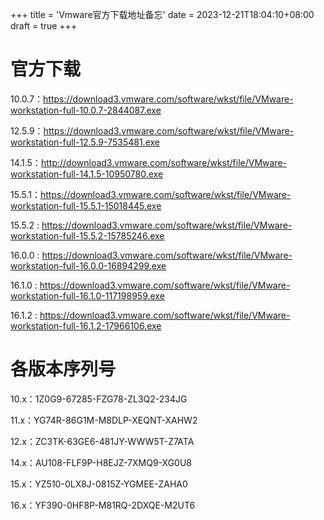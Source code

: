 +++
title = 'Vmware官方下载地址备忘'
date = 2023-12-21T18:04:10+08:00
draft = true
+++

# 官方下载

10.0.7：https://download3.vmware.com/software/wkst/file/VMware-workstation-full-10.0.7-2844087.exe

12.5.9：https://download3.vmware.com/software/wkst/file/VMware-workstation-full-12.5.9-7535481.exe

14.1.5：http://download3.vmware.com/software/wkst/file/VMware-workstation-full-14.1.5-10950780.exe

15.5.1：https://download3.vmware.com/software/wkst/file/VMware-workstation-full-15.5.1-15018445.exe

15.5.2 : https://download3.vmware.com/software/wkst/file/VMware-workstation-full-15.5.2-15785246.exe

16.0.0 : https://download3.vmware.com/software/wkst/file/VMware-workstation-full-16.0.0-16894299.exe

16.1.0 : https://download3.vmware.com/software/wkst/file/VMware-workstation-full-16.1.0-117198959.exe

16.1.2 : https://download3.vmware.com/software/wkst/file/VMware-workstation-full-16.1.2-17966106.exe

# 各版本序列号

10.x：1Z0G9-67285-FZG78-ZL3Q2-234JG

11.x：YG74R-86G1M-M8DLP-XEQNT-XAHW2

12.x：ZC3TK-63GE6-481JY-WWW5T-Z7ATA

14.x：AU108-FLF9P-H8EJZ-7XMQ9-XG0U8

15.x：YZ510-0LX8J-0815Z-YGMEE-ZAHA0

16.x：YF390-0HF8P-M81RQ-2DXQE-M2UT6

